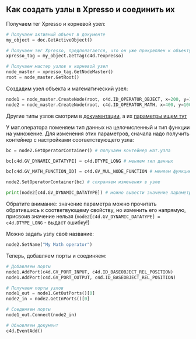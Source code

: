 
## Как создать узлы в Xpresso и соединить их

Получаем тег Xpresso и корневой узел:
```Python
# Получаем активный объект в документе
my_object = doc.GetActiveObject()

# Получаем тег Xpresso, предполагается, что он уже прикреплен к объекту
xpresso_tag = my_object.GetTag(c4d.Texpresso)

# Получаем мастер узлов и корневой узел
node_master = xpresso_tag.GetNodeMaster()
root = node_master.GetRoot()
```
Создадим узел объекта и математический узел:
```Python
node1 = node_master.CreateNode(root, c4d.ID_OPERATOR_OBJECT, x=200, y=100)
node2 = node_master.CreateNode(root, c4d.ID_OPERATOR_MATH, x=400, y=100)
```
Другие типы узлов смотрим в [документации][1], а их [параметры ищем тут][2]

У мат.оператора поменяем тип данных на целочисленный и тип функции на умножение. Для изменения этих параметров, сначала надо получить контейнер с настройками соответствующего узла:
```Python
bc = node2.GetOperatorContainer() # получаем контейнер мат.узла

bc[c4d.GV_DYNAMIC_DATATYPE] = c4d.DTYPE_LONG # меняем тип данных

bc[c4d.GV_MATH_FUNCTION_ID] = c4d.GV_MUL_NODE_FUNCTION # меняем функцию

node2.SetOperatorContainer(bc) # сохраняем изменения в узле

print(node2[c4d.GV_DYNAMIC_DATATYPE]) # можно вывести значение параметра
```
Обратите внимание: значение параметра можно прочитать обратившись к соответвующему свойству, но изменить его напрямую, присвоив значение нельзя (```node2[c4d.GV_DYNAMIC_DATATYPE] = c4d.DTYPE_LONG``` - выдаст ошибку!)

Можно задать узлу своё название:
```Python
node2.SetName("My Math operator")
```
Теперь, добавляем порты и соединяем:
```Python
# Добавляем порты
node1.AddPort(c4d.GV_PORT_INPUT, c4d.ID_BASEOBJECT_REL_POSITION)
node1.AddPort(c4d.GV_PORT_OUTPUT, c4d.ID_BASEOBJECT_REL_POSITION)

# Получаем порты узлов
node1_out = node1.GetOutPorts()[0]
node2_in = node2.GetInPorts()[0]

# Соединяем порты
node1_out.Connect(node2_in)

# Обновляем документ
c4d.EventAdd()
```




[1]: https://developers.maxon.net/docs/py/23_110/types/gvnodes.html "Types and Symbols List » Graph View Node Types"
[2]: https://developers.maxon.net/docs/py/23_110/classic_resource/resource_overview.html#graphview-operators "Classic Resource overview"
